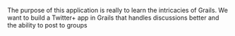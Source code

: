 The purpose of this application is really to learn the intricacies of Grails.  We want to build a Twitter+ app in Grails that handles discussions better and the ability to post to groups